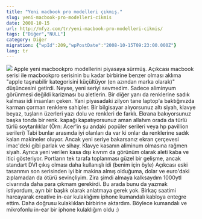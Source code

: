 ```yaml
---
title: "Yeni macbook pro modelleri çıkmış."
slug: yeni-macbook-pro-modelleri-cikmis
date: 2008-10-15
url: http://mfyz.com/tr/yeni-macbook-pro-modelleri-cikmis/
tags: ["Diğer","NULL"]
category: Diğer
migration: {"wpId":209,"wpPostDate":"2008-10-15T09:23:00.000Z"}
lang: tr
---
```


![](/images/archive/tr/2008/10/new_mbp_08.jpg) Apple yeni macbookpro modellerini piyasaya sürmüş. Açıkcası macbook serisi ile macbookpro serisinin bu kadar birbirine benzer olması aklıma "apple taşınabilir kategorisini küçültüyor (en azından marka olarak)" düşüncesini getirdi. Neyse, yeni seriyi sevmedim. Sadece aliminyum görünmesi değildi karizması bu aletlerin. Bir diğer yanı da renklerine sadık kalması idi insanları çeken. Yani piyasadaki zilyon tane laptop'a baktığınızda karman çorman renklere sahipler. Bir bilgisayar alıyorsunuz altı siyah, klavye beyaz, tuşların üzerleri yazı dolu ve renkleri de farklı. Ekrana bakıyorsunuz başka tonda bir renk. kapağı kapatıyorsunuz aman allahım orada da türlü türlü soytarılıklar (Örn: Acer'in şu andaki popüler serileri veya hp pavillion serileri) Tabi bunlar arasında iyi olanları da var ki onlar da renklerine sadık kalan makineler oluyor. Ancak yeni seriye bakarsanız ekran çerçevesi imac'deki gibi parlak ve sihay. Klavye kasanın aliminum olmasına rağmen siyah. Ayrıca yeni verilen kasa dışı kıvrım da görünüm olarak aleti kaba ve itici gösteriyor. Portların tek tarafa toplanması güzel bir gelişme, ancak standart DVI çıkış olması daha kullanışlı idi (benim için öyle) Açıkcası eski tasarımın son serisinden iyi bir makina almış olduğuma, dolar ve euro'daki zıplamadan da ötürü sevinçliyim. Zira şimdi almaya kalksaydım 1000ytl civarında daha para çıkmam gerekirdi. Bu arada bunu da yazmak istiyordum, ayrı bir başlık olarak anlatmaya gerek yok. Birkaç saatimi harcayarak creative in-ear kulaklığımı iphone kumandalı kabloya entegre ettim. Daha doğrusu kulaklıkları birbirine aktardım. Böylece kumandalı ve mikrofonlu in-ear bir iphone kulaklığım oldu :)